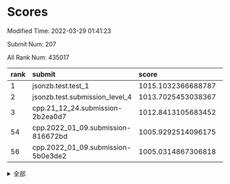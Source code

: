 # Scores

Modified Time: 2022-03-29 01:41:23

Submit Num: 207

All Rank Num: 435017

| rank |               submit               |       score        |       sigma        | pk_num |
| :--- | :--------------------------------- | :----------------- | :----------------- | :----- |
| 1    | jsonzb.test.test_1                 | 1015.1032366688787 | 0.8090667050075837 | 8405   |
| 2    | jsonzb.test.submission_level_4     | 1013.7025453038367 | 0.8453850291468878 | 8405   |
| 3    | cpp.21_12_24.submission-2b2ea0d7   | 1012.8413105683452 | 0.7930881931924855 | 8402   |
| 54   | cpp.2022_01_09.submission-816672bd | 1005.9292514096175 | 0.7363523256850979 | 8405   |
| 56   | cpp.2022_01_09.submission-5b0e3de2 | 1005.0314867306818 | 0.7390031765607202 | 8405   |


<details>
<summary>全部</summary>

| rank |                 submit                 |       score        |       sigma        | pk_num |
| :--- | :------------------------------------- | :----------------- | :----------------- | :----- |
| 1    | jsonzb.test.test_1                     | 1015.1032366688787 | 0.8090667050075837 | 8405   |
| 2    | jsonzb.test.submission_level_4         | 1013.7025453038367 | 0.8453850291468878 | 8405   |
| 3    | cpp.21_12_24.submission-2b2ea0d7       | 1012.8413105683452 | 0.7930881931924855 | 8402   |
| 4    | gobigger.level_3.submission_level_3_43 | 1012.2030019239987 | 0.7969972114353484 | 8409   |
| 5    | gobigger.level_3.submission_level_3_12 | 1011.7936421930842 | 0.7822097167052988 | 8410   |
| 6    | gobigger.level_3.submission_level_3_34 | 1011.7244408550539 | 0.7756181207208511 | 8405   |
| 7    | gobigger.level_3.submission_level_3_3  | 1011.564541568563  | 0.7914342662617531 | 8409   |
| 8    | gobigger.level_3.submission_level_3_25 | 1011.4656588947407 | 0.7874186470163358 | 8405   |
| 9    | gobigger.level_3.submission_level_3_24 | 1011.4101319008705 | 0.7755550198402288 | 8409   |
| 10   | gobigger.level_3.submission_level_3_22 | 1011.2240408472952 | 0.7748112969668756 | 8412   |
| 11   | gobigger.level_3.submission_level_3_33 | 1011.1219840735442 | 0.7803864052176442 | 8406   |
| 12   | gobigger.level_3.submission_level_3_47 | 1011.0403878619373 | 0.7578806566878441 | 8404   |
| 13   | gobigger.level_3.submission_level_3_37 | 1010.8959537169209 | 0.7672190485623962 | 8411   |
| 14   | gobigger.level_3.submission_level_3_0  | 1010.8916968325473 | 0.7587861110957703 | 8409   |
| 15   | gobigger.level_3.submission_level_3_13 | 1010.8100330151782 | 0.783878763456609  | 8400   |
| 16   | gobigger.level_3.submission_level_3_46 | 1010.6543628773369 | 0.7835573306798642 | 8403   |
| 17   | gobigger.level_3.submission_level_3_7  | 1010.6318110433272 | 0.7462099767603716 | 8412   |
| 18   | gobigger.level_3.submission_level_3_19 | 1010.5159750319646 | 0.7636900585646661 | 8408   |
| 19   | gobigger.level_3.submission_level_3_9  | 1010.4908104169817 | 0.7875615663606989 | 8408   |
| 20   | gobigger.level_3.submission_level_3_40 | 1010.4524678641636 | 0.7674910261355966 | 8403   |
| 21   | gobigger.level_3.submission_level_3_11 | 1010.3969450086134 | 0.7456975986971535 | 8407   |
| 22   | gobigger.level_3.submission_level_3_14 | 1010.3494742468505 | 0.7857633878910854 | 8408   |
| 23   | gobigger.level_3.submission_level_3_27 | 1010.3377534955379 | 0.7703931519392564 | 8408   |
| 24   | gobigger.level_3.submission_level_3_41 | 1010.3029734449067 | 0.7525382884567144 | 8405   |
| 25   | gobigger.level_3.submission_level_3_5  | 1010.2580312266408 | 0.7569109217597223 | 8403   |
| 26   | gobigger.level_3.submission_level_3_44 | 1010.2039787620785 | 0.7663213283090543 | 8406   |
| 27   | gobigger.level_3.submission_level_3_49 | 1010.0607114832874 | 0.7581125384204763 | 8406   |
| 28   | gobigger.level_3.submission_level_3_48 | 1010.0467949758597 | 0.7535971704915407 | 8406   |
| 29   | gobigger.level_3.submission_level_3_17 | 1010.0188541201671 | 0.7488172025782792 | 8409   |
| 30   | gobigger.level_3.submission_level_3_31 | 1009.9949333546255 | 0.7684343162577207 | 8409   |
| 31   | gobigger.level_3.submission_level_3_29 | 1009.963051436146  | 0.7693178098098497 | 8409   |
| 32   | gobigger.level_3.submission_level_3_32 | 1009.956948702802  | 0.766737363892044  | 8402   |
| 33   | gobigger.level_3.submission_level_3_39 | 1009.9105402546327 | 0.7514195436932186 | 8406   |
| 34   | gobigger.level_3.submission_level_3_23 | 1009.8760443698126 | 0.7535359937561233 | 8408   |
| 35   | gobigger.level_3.submission_level_3_36 | 1009.8639978762174 | 0.7371329178444574 | 8407   |
| 36   | gobigger.level_3.submission_level_3_6  | 1009.840963316428  | 0.77973228311835   | 8408   |
| 37   | gobigger.level_3.submission_level_3_1  | 1009.7721732302847 | 0.7554547550293292 | 8406   |
| 38   | gobigger.level_3.submission_level_3_42 | 1009.7281023411164 | 0.7602969937249885 | 8405   |
| 39   | gobigger.level_3.submission_level_3_15 | 1009.7131442269348 | 0.7473655030961424 | 8409   |
| 40   | gobigger.level_3.submission_level_3_26 | 1009.6046917293619 | 0.7663044467753312 | 8406   |
| 41   | gobigger.level_3.submission_level_3_8  | 1009.4544106591826 | 0.7585121463192501 | 8400   |
| 42   | gobigger.level_3.submission_level_3_16 | 1009.4390481453604 | 0.7498607923288435 | 8406   |
| 43   | gobigger.level_3.submission_level_3_10 | 1009.3009072640311 | 0.76008615314713   | 8404   |
| 44   | gobigger.level_3.submission_level_3_38 | 1009.2998791752433 | 0.7410027258566203 | 8405   |
| 45   | gobigger.level_3.submission_level_3_45 | 1009.1991239253293 | 0.756460081768743  | 8400   |
| 46   | gobigger.level_3.submission_level_3_18 | 1009.1687769289657 | 0.7561985517472706 | 8406   |
| 47   | gobigger.level_3.submission_level_3_28 | 1009.1102665751465 | 0.7607595961638352 | 8402   |
| 48   | gobigger.level_3.submission_level_3_20 | 1009.0971421657351 | 0.7681469353032836 | 8404   |
| 49   | gobigger.level_3.submission_level_3_35 | 1008.9726921375309 | 0.7561491084922104 | 8405   |
| 50   | gobigger.level_3.submission_level_3_2  | 1008.9348912308704 | 0.7510549780829189 | 8405   |
| 51   | gobigger.level_3.submission_level_3_4  | 1008.888117466877  | 0.7465401667663382 | 8407   |
| 52   | gobigger.level_3.submission_level_3_30 | 1008.5234284701705 | 0.7837353490061354 | 8402   |
| 53   | gobigger.level_3.submission_level_3_21 | 1007.6460797939382 | 0.7384146947957956 | 8402   |
| 54   | cpp.2022_01_09.submission-816672bd     | 1005.9292514096175 | 0.7363523256850979 | 8405   |
| 55   | gobigger.level_1.submission_level_1_41 | 1005.4832490443844 | 0.7305198473820042 | 8407   |
| 56   | cpp.2022_01_09.submission-5b0e3de2     | 1005.0314867306818 | 0.7390031765607202 | 8405   |
| 57   | gobigger.level_1.submission_level_1_8  | 1004.4685370193818 | 0.7285156428943901 | 8407   |
| 58   | gobigger.level_1.submission_level_1_49 | 1004.3073941177726 | 0.7210478335966828 | 8407   |
| 59   | gobigger.level_1.submission_level_1_42 | 1004.1581402384334 | 0.7226423883325648 | 8409   |
| 60   | gobigger.level_1.submission_level_1_20 | 1004.0896050395064 | 0.7129069028024363 | 8403   |
| 61   | gobigger.level_1.submission_level_1_47 | 1003.9432560431749 | 0.7188064097905887 | 8403   |
| 62   | gobigger.level_1.submission_level_1_33 | 1003.6820033023835 | 0.7097839733224475 | 8404   |
| 63   | gobigger.level_1.submission_level_1_45 | 1003.6786184625796 | 0.7081074755674882 | 8411   |
| 64   | gobigger.level_1.submission_level_1_17 | 1003.6316140566541 | 0.7188501413479568 | 8411   |
| 65   | gobigger.level_1.submission_level_1_43 | 1003.6087127087995 | 0.7102676379623165 | 8408   |
| 66   | gobigger.level_1.submission_level_1_2  | 1003.565613949118  | 0.7148375983103923 | 8409   |
| 67   | gobigger.level_1.submission_level_1_3  | 1003.5652964813694 | 0.7229495231554997 | 8404   |
| 68   | gobigger.level_1.submission_level_1_23 | 1003.5532342557747 | 0.7133245185442362 | 8406   |
| 69   | gobigger.level_1.submission_level_1_37 | 1003.503530318449  | 0.7064811243015906 | 8408   |
| 70   | gobigger.level_1.submission_level_1_12 | 1003.4866556906708 | 0.7194443760623399 | 8412   |
| 71   | gobigger.level_1.submission_level_1_26 | 1003.4710663389608 | 0.7202154051543204 | 8405   |
| 72   | gobigger.level_1.submission_level_1_36 | 1003.4092134608499 | 0.727308802790307  | 8407   |
| 73   | gobigger.level_1.submission_level_1_4  | 1003.4069918264456 | 0.7236117600858404 | 8405   |
| 74   | gobigger.level_1.submission_level_1_15 | 1003.3668596658849 | 0.7163709153354956 | 8406   |
| 75   | gobigger.level_1.submission_level_1_29 | 1003.3369221592827 | 0.7160163822259984 | 8402   |
| 76   | gobigger.level_1.submission_level_1_24 | 1003.2361204714961 | 0.7133477855809204 | 8408   |
| 77   | gobigger.level_1.submission_level_1_10 | 1003.1434061657337 | 0.722961291318566  | 8406   |
| 78   | gobigger.level_1.submission_level_1_7  | 1003.1128777195743 | 0.7210912739041042 | 8404   |
| 79   | gobigger.level_1.submission_level_1_25 | 1003.061347304212  | 0.7121937540082122 | 8407   |
| 80   | gobigger.level_1.submission_level_1_13 | 1003.061016241005  | 0.7048522084470474 | 8402   |
| 81   | gobigger.level_1.submission_level_1_0  | 1003.035715923064  | 0.7157584038674173 | 8403   |
| 82   | gobigger.level_1.submission_level_1_6  | 1003.0188551890092 | 0.7209247752364815 | 8405   |
| 83   | gobigger.level_1.submission_level_1_1  | 1003.0076585599281 | 0.7079443103893137 | 8407   |
| 84   | gobigger.level_1.submission_level_1_14 | 1002.9849047223079 | 0.7072152711490136 | 8412   |
| 85   | gobigger.level_1.submission_level_1_34 | 1002.961208115446  | 0.7136666426191582 | 8410   |
| 86   | gobigger.level_1.submission_level_1_40 | 1002.9400204936027 | 0.7114390438575576 | 8408   |
| 87   | gobigger.level_1.submission_level_1_16 | 1002.9304089231873 | 0.7103249715085811 | 8402   |
| 88   | gobigger.level_1.submission_level_1_21 | 1002.8504796662355 | 0.7376182489304495 | 8406   |
| 89   | gobigger.level_1.submission_level_1_5  | 1002.8267816130859 | 0.71581377596663   | 8415   |
| 90   | gobigger.level_1.submission_level_1_22 | 1002.7939066077344 | 0.7169957657870164 | 8401   |
| 91   | gobigger.level_1.submission_level_1_35 | 1002.7386875203945 | 0.7144025141195441 | 8406   |
| 92   | gobigger.level_1.submission_level_1_31 | 1002.7117594781745 | 0.6998188800473742 | 8407   |
| 93   | gobigger.level_1.submission_level_1_27 | 1002.5766784874444 | 0.7184984190754224 | 8407   |
| 94   | gobigger.level_1.submission_level_1_30 | 1002.5409135267403 | 0.7121719200831373 | 8406   |
| 95   | gobigger.level_1.submission_level_1_39 | 1002.4850414747522 | 0.7054213501491146 | 8405   |
| 96   | gobigger.level_1.submission_level_1_11 | 1002.3780750645221 | 0.7213658663044743 | 8403   |
| 97   | gobigger.level_1.submission_level_1_18 | 1002.3630485316224 | 0.7334196580085441 | 8407   |
| 98   | gobigger.level_1.submission_level_1_44 | 1002.3071557716366 | 0.7078631091177608 | 8408   |
| 99   | gobigger.level_1.submission_level_1_28 | 1002.1387648273532 | 0.7072035892745563 | 8407   |
| 100  | gobigger.level_1.submission_level_1_38 | 1002.1030461932742 | 0.7202618664769428 | 8407   |
| 101  | gobigger.level_1.submission_level_1_9  | 1002.0923583179439 | 0.7054008477720675 | 8404   |
| 102  | gobigger.level_1.submission_level_1_32 | 1002.0788349107902 | 0.7204375353599767 | 8404   |
| 103  | gobigger.level_1.submission_level_1_46 | 1001.9366820849327 | 0.7138285484100321 | 8406   |
| 104  | gobigger.level_1.submission_level_1_19 | 1001.8621817126624 | 0.7141335037678936 | 8404   |
| 105  | gobigger.level_1.submission_level_1_48 | 1001.7009982969852 | 0.7102856440599106 | 8406   |
| 106  | gobigger.random.submission_random_27   | 997.9148424072738  | 0.6990033141033097 | 8401   |
| 107  | gobigger.random.submission_random_41   | 997.4507564176145  | 0.7003988998152395 | 8403   |
| 108  | gobigger.random.submission_random_30   | 997.044088528007   | 0.7067035145225268 | 8405   |
| 109  | gobigger.random.submission_random_44   | 996.747340476141   | 0.7081678137629481 | 8403   |
| 110  | gobigger.random.submission_random_8    | 996.6623256435096  | 0.7075704381457385 | 8401   |
| 111  | gobigger.random.submission_random_13   | 996.6584180497463  | 0.7058458337507919 | 8404   |
| 112  | gobigger.random.submission_random_43   | 996.5726536327646  | 0.7118603425334674 | 8409   |
| 113  | gobigger.random.submission_random_4    | 996.4986360164585  | 0.7099709478722963 | 8402   |
| 114  | gobigger.random.submission_random_3    | 996.492675203032   | 0.7117192325089895 | 8404   |
| 115  | gobigger.random.submission_random_10   | 996.4278820359666  | 0.7096380076147794 | 8406   |
| 116  | gobigger.random.submission_random_39   | 996.3914209595139  | 0.7044986318093981 | 8407   |
| 117  | gobigger.random.submission_random_19   | 996.3547238860683  | 0.7132026189789246 | 8407   |
| 118  | gobigger.random.submission_random_7    | 996.352180576619   | 0.7227460045554098 | 8408   |
| 119  | gobigger.random.submission_random_31   | 996.3291867547812  | 0.7174844162125698 | 8400   |
| 120  | gobigger.random.submission_random_18   | 996.3174226165304  | 0.7179751551643441 | 8408   |
| 121  | gobigger.random.submission_random_6    | 996.3109364515149  | 0.7137926769211828 | 8408   |
| 122  | gobigger.random.submission_random_46   | 996.2929783918215  | 0.7078022001392358 | 8405   |
| 123  | gobigger.random.submission_random_49   | 996.2375669570323  | 0.7126703174635435 | 8409   |
| 124  | gobigger.random.submission_random_11   | 996.2084217240151  | 0.734010010687748  | 8407   |
| 125  | gobigger.random.submission_random_34   | 996.1474278987929  | 0.7030454802275052 | 8405   |
| 126  | gobigger.random.submission_random_0    | 996.1363109665502  | 0.7075235362809154 | 8408   |
| 127  | gobigger.random.submission_random_37   | 996.1025197551261  | 0.6987099411215266 | 8406   |
| 128  | gobigger.random.submission_random_14   | 996.0775391220473  | 0.7082669276655214 | 8407   |
| 129  | gobigger.random.submission_random_29   | 996.0528429719417  | 0.6965969897752888 | 8406   |
| 130  | gobigger.random.submission_random_40   | 996.0276130657347  | 0.7042152938484425 | 8408   |
| 131  | gobigger.random.submission_random_16   | 996.0088136626827  | 0.7185780701460518 | 8407   |
| 132  | gobigger.random.submission_random_38   | 995.9719282552874  | 0.7165647670239376 | 8400   |
| 133  | gobigger.random.submission_random_33   | 995.9712153956777  | 0.7039933718019435 | 8408   |
| 134  | gobigger.random.submission_random_25   | 995.9470578699994  | 0.7151062304041174 | 8404   |
| 135  | gobigger.random.submission_random_5    | 995.9085277771994  | 0.7116823443415536 | 8407   |
| 136  | gobigger.random.submission_random_47   | 995.8590820463086  | 0.7153504098891776 | 8404   |
| 137  | gobigger.random.submission_random_48   | 995.8085983636169  | 0.7285697502386062 | 8408   |
| 138  | gobigger.random.submission_random_32   | 995.8022075418884  | 0.7120758428397104 | 8405   |
| 139  | gobigger.random.submission_random_9    | 995.7290062393477  | 0.7065973194446364 | 8405   |
| 140  | gobigger.random.submission_random_45   | 995.7023944416757  | 0.711133196822782  | 8406   |
| 141  | gobigger.random.submission_random_20   | 995.6345896087115  | 0.7132656150506702 | 8410   |
| 142  | gobigger.random.submission_random_24   | 995.6133182258736  | 0.7115778678952546 | 8405   |
| 143  | gobigger.random.submission_random_35   | 995.6013261590233  | 0.7125654241376757 | 8409   |
| 144  | gobigger.random.submission_random_36   | 995.5166720999804  | 0.7004426897873528 | 8407   |
| 145  | gobigger.random.submission_random_15   | 995.5100520746907  | 0.703886575826072  | 8407   |
| 146  | gobigger.random.submission_random_28   | 995.4740811796743  | 0.7057061037471226 | 8403   |
| 147  | gobigger.random.submission_random_12   | 995.425365540975   | 0.7103972555262174 | 8404   |
| 148  | gobigger.random.submission_random_26   | 995.3605052269804  | 0.7164265804695816 | 8408   |
| 149  | gobigger.random.submission_random_21   | 995.3479168175357  | 0.7070348627321916 | 8406   |
| 150  | gobigger.random.submission_random_22   | 995.345706405183   | 0.7210669471300913 | 8406   |
| 151  | gobigger.random.submission_random_1    | 995.3431864615407  | 0.7319726609097174 | 8405   |
| 152  | gobigger.random.submission_random_2    | 995.181999369634   | 0.7086984626769549 | 8407   |
| 153  | gobigger.random.submission_random_42   | 995.1721916277996  | 0.7136340410658502 | 8410   |
| 154  | gobigger.random.submission_random_23   | 995.1144925094984  | 0.6929614859842136 | 8408   |
| 155  | gobigger.random.submission_random_17   | 994.3554057417356  | 0.7226049839072743 | 8409   |
| 156  | gobigger.level_2.submission_level_2_12 | 994.3345906663228  | 0.7118763734425889 | 8409   |
| 157  | gobigger.level_2.submission_level_2_11 | 993.8602114866363  | 0.7370005407575159 | 8408   |
| 158  | gobigger.level_2.submission_level_2_47 | 993.8552836437563  | 0.726281955190264  | 8409   |
| 159  | gobigger.level_2.submission_level_2_8  | 993.7642972392407  | 0.7506055656031285 | 8404   |
| 160  | gobigger.level_2.submission_level_2_0  | 993.3705856022978  | 0.7351047778803221 | 8404   |
| 161  | gobigger.level_2.submission_level_2_9  | 993.1681483199152  | 0.7124510801925976 | 8399   |
| 162  | gobigger.level_2.submission_level_2_2  | 993.1357255588971  | 0.7555067462039392 | 8411   |
| 163  | gobigger.level_2.submission_level_2_13 | 993.0290797761929  | 0.7308343960596183 | 8407   |
| 164  | gobigger.level_2.submission_level_2_43 | 993.0255168960501  | 0.7241835791017802 | 8402   |
| 165  | gobigger.level_2.submission_level_2_14 | 992.8244149035359  | 0.7546215397790672 | 8410   |
| 166  | gobigger.level_2.submission_level_2_21 | 992.8076468100174  | 0.748862343962066  | 8411   |
| 167  | gobigger.level_2.submission_level_2_28 | 992.8028656285991  | 0.7466101068940187 | 8409   |
| 168  | gobigger.level_2.submission_level_2_42 | 992.6743211852589  | 0.7449610004615591 | 8402   |
| 169  | gobigger.level_2.submission_level_2_35 | 992.5361172460606  | 0.7410119916139604 | 8407   |
| 170  | gobigger.level_2.submission_level_2_1  | 992.5164114809327  | 0.7511932716922576 | 8401   |
| 171  | gobigger.level_2.submission_level_2_29 | 992.4474437795533  | 0.7494804812291684 | 8409   |
| 172  | gobigger.level_2.submission_level_2_39 | 992.3520048612637  | 0.730647957267713  | 8401   |
| 173  | gobigger.level_2.submission_level_2_19 | 992.1466340367839  | 0.740862715894281  | 8408   |
| 174  | gobigger.level_2.submission_level_2_27 | 992.1389115240308  | 0.7518121217042718 | 8410   |
| 175  | gobigger.level_2.submission_level_2_34 | 992.1253915520882  | 0.732761145111521  | 8404   |
| 176  | gobigger.level_2.submission_level_2_15 | 992.0879884231474  | 0.7599180656725523 | 8407   |
| 177  | gobigger.level_2.submission_level_2_45 | 992.0760540428442  | 0.7535056676477202 | 8407   |
| 178  | gobigger.level_2.submission_level_2_22 | 992.0494998251878  | 0.7373992488445131 | 8405   |
| 179  | gobigger.level_2.submission_level_2_31 | 992.0422220201552  | 0.7478395507745217 | 8407   |
| 180  | gobigger.level_2.submission_level_2_48 | 992.030325794612   | 0.7456503398359962 | 8402   |
| 181  | gobigger.level_2.submission_level_2_49 | 992.0241920958711  | 0.7427765769682687 | 8397   |
| 182  | gobigger.level_2.submission_level_2_33 | 992.0206376427101  | 0.7478024766232763 | 8404   |
| 183  | gobigger.level_2.submission_level_2_4  | 992.0194007100853  | 0.7407945580618118 | 8406   |
| 184  | gobigger.level_2.submission_level_2_18 | 992.0120370209512  | 0.7335950391589028 | 8406   |
| 185  | gobigger.level_2.submission_level_2_23 | 991.9941983579766  | 0.7455451285424258 | 8410   |
| 186  | gobigger.level_2.submission_level_2_40 | 991.978375247334   | 0.7376496846096766 | 8410   |
| 187  | gobigger.level_2.submission_level_2_6  | 991.9536650599036  | 0.7395042323240743 | 8409   |
| 188  | gobigger.level_2.submission_level_2_7  | 991.8767840343545  | 0.7381436396974538 | 8405   |
| 189  | gobigger.level_2.submission_level_2_37 | 991.8701406588176  | 0.7561749718821309 | 8406   |
| 190  | gobigger.level_2.submission_level_2_36 | 991.8051777933841  | 0.7538791509953147 | 8406   |
| 191  | gobigger.level_2.submission_level_2_44 | 991.7963096335402  | 0.7387364449424684 | 8410   |
| 192  | gobigger.level_2.submission_level_2_10 | 991.7407629196543  | 0.7518311582143208 | 8409   |
| 193  | gobigger.level_2.submission_level_2_46 | 991.7093722791442  | 0.7408151046653384 | 8408   |
| 194  | gobigger.level_2.submission_level_2_30 | 991.7059460981224  | 0.7620824185215462 | 8402   |
| 195  | gobigger.level_2.submission_level_2_20 | 991.677547440567   | 0.7342684520969605 | 8409   |
| 196  | gobigger.level_2.submission_level_2_5  | 991.487355265908   | 0.7537514965862869 | 8408   |
| 197  | gobigger.level_2.submission_level_2_3  | 991.4647445991196  | 0.7423371852137411 | 8406   |
| 198  | gobigger.level_2.submission_level_2_41 | 991.4044254528637  | 0.7484804101409751 | 8408   |
| 199  | gobigger.level_2.submission_level_2_26 | 991.1712799508424  | 0.7613458992443847 | 8408   |
| 200  | gobigger.level_2.submission_level_2_16 | 991.0427478663577  | 0.7555294726903468 | 8408   |
| 201  | gobigger.level_2.submission_level_2_25 | 990.9395035938003  | 0.7565780692366423 | 8404   |
| 202  | gobigger.level_2.submission_level_2_24 | 990.9220398145362  | 0.746959944677062  | 8407   |
| 203  | gobigger.level_2.submission_level_2_38 | 990.5607123065945  | 0.7604216102509398 | 8407   |
| 204  | gobigger.level_2.submission_level_2_17 | 990.2938073392108  | 0.7689079471948319 | 8408   |
| 205  | gobigger.level_2.submission_level_2_32 | 990.1406696884594  | 0.7699404346348694 | 8408   |
| 206  | gobigger.none.submission_none_0        | 979.8196658448798  | 1.1857741135282638 | 8403   |
| 207  | gobigger.none.submission_none_1        | 976.7375760772339  | 1.4341653025153653 | 8408   |

</details>